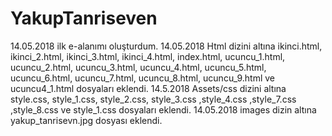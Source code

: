 # YakupTanriseven
14.05.2018 ilk e-alanımı oluşturdum.
14.05.2018 Html dizini altına ikinci.html, ikinci_2.html, ikinci_3.html, ikinci_4.html, index.html, ucuncu_1.html, ucuncu_2.html, ucuncu_3.html, ucuncu_4.html, ucuncu_5.html, ucuncu_6.html, ucuncu_7.html, ucuncu_8.html, ucuncu_9.html ve ucuncu4_1.html dosyaları eklendi.
14.5.2018 Assets/css dizini altına style.css, style_1.css, style_2.css, style_3.css ,style_4.css ,style_7.css ,style_8.css ve style_1.css dosyaları eklendi.
14.05.2018 images dizin altına yakup_tanrisevn.jpg dosyası eklendi.
